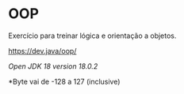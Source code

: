 # OOP
Exercício para treinar lógica e orientação a objetos.

<https://dev.java/oop/>

*Open JDK 18 version 18.0.2*

*Byte vai de -128 a 127 (inclusive)
